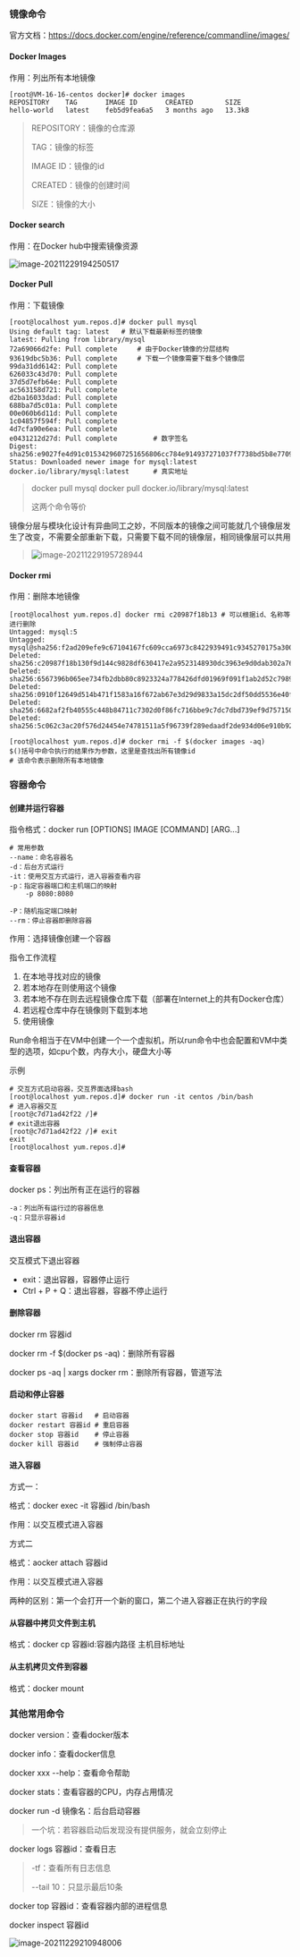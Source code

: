 ### 镜像命令

官方文档：https://docs.docker.com/engine/reference/commandline/images/

#### Docker Images

作用：列出所有本地镜像

```shell
[root@VM-16-16-centos docker]# docker images
REPOSITORY    TAG       IMAGE ID       CREATED        SIZE
hello-world   latest    feb5d9fea6a5   3 months ago   13.3kB
```

> REPOSITORY：镜像的仓库源
>
> TAG：镜像的标签
>
> IMAGE ID：镜像的id
>
> CREATED：镜像的创建时间
>
> SIZE：镜像的大小



#### Docker search

作用：在Docker hub中搜索镜像资源

![image-20211229194250517](image/image-20211229194250517.png)



#### Docker Pull

作用：下载镜像

```shell
[root@localhost yum.repos.d]# docker pull mysql
Using default tag: latest	# 默认下载最新标签的镜像
latest: Pulling from library/mysql
72a69066d2fe: Pull complete 	# 由于Docker镜像的分层结构
93619dbc5b36: Pull complete 	# 下载一个镜像需要下载多个镜像层
99da31dd6142: Pull complete 
626033c43d70: Pull complete 
37d5d7efb64e: Pull complete 
ac563158d721: Pull complete 
d2ba16033dad: Pull complete 
688ba7d5c01a: Pull complete 
00e060b6d11d: Pull complete 
1c04857f594f: Pull complete 
4d7cfa90e6ea: Pull complete 
e0431212d27d: Pull complete 		# 数字签名
Digest: sha256:e9027fe4d91c0153429607251656806cc784e914937271037f7738bd5b8e7709
Status: Downloaded newer image for mysql:latest
docker.io/library/mysql:latest		# 真实地址
```

> docker pull mysql
> docker pull docker.io/library/mysql:latest
>
> 这两个命令等价

镜像分层与模块化设计有异曲同工之妙，不同版本的镜像之间可能就几个镜像层发生了改变，不需要全部重新下载，只需要下载不同的镜像层，相同镜像层可以共用

> ![image-20211229195728944](image/image-20211229195728944.png)



#### Docker rmi

作用：删除本地镜像

```shell
[root@localhost yum.repos.d] docker rmi c20987f18b13 # 可以根据id、名称等进行删除
Untagged: mysql:5
Untagged: mysql@sha256:f2ad209efe9c67104167fc609cca6973c8422939491c9345270175a300419f94
Deleted: sha256:c20987f18b130f9d144c9828df630417e2a9523148930dc3963e9d0dab302a76
Deleted: sha256:6567396b065ee734fb2dbb80c8923324a778426dfd01969f091f1ab2d52c7989
Deleted: sha256:0910f12649d514b471f1583a16f672ab67e3d29d9833a15dc2df50dd5536e40f
Deleted: sha256:6682af2fb40555c448b84711c7302d0f86fc716bbe9c7dc7dbd739ef9d757150
Deleted: sha256:5c062c3ac20f576d24454e74781511a5f96739f289edaadf2de934d06e910b92

[root@localhost yum.repos.d]# docker rmi -f $(docker images -aq)
$()括号中命令执行的结果作为参数，这里是查找出所有镜像id
# 该命令表示删除所有本地镜像
```



### 容器命令

#### 创建并运行容器

指令格式：docker run [OPTIONS] IMAGE [COMMAND] [ARG...]

```shell
# 常用参数
--name：命名容器名
-d：后台方式运行
-it：使用交互方式运行，进入容器查看内容
-p：指定容器端口和主机端口的映射
	-p 8080:8080

-P：随机指定端口映射
--rm：停止容器即删除容器
```



作用：选择镜像创建一个容器



指令工作流程

1. 在本地寻找对应的镜像
2. 若本地存在则使用这个镜像
3. 若本地不存在则去远程镜像仓库下载（部署在Internet上的共有Docker仓库）
4. 若远程仓库中存在镜像则下载到本地
5. 使用镜像



Run命令相当于在VM中创建一个一个虚拟机，所以run命令中也会配置和VM中类型的选项，如cpu个数，内存大小，硬盘大小等



示例

```shell
# 交互方式启动容器，交互界面选择bash
[root@localhost yum.repos.d]# docker run -it centos /bin/bash 
# 进入容器交互
[root@c7d71ad42f22 /]#  
# exit退出容器
[root@c7d71ad42f22 /]# exit
exit
[root@localhost yum.repos.d]# 

```

#### 查看容器

docker ps：列出所有正在运行的容器

```shell
-a：列出所有运行过的容器信息
-q：只显示容器id
```



#### 退出容器

交互模式下退出容器

- exit：退出容器，容器停止运行
- Ctrl + P + Q：退出容器，容器不停止运行



#### 删除容器

docker rm 容器id

docker rm -f $(docker ps -aq)：删除所有容器

docker ps -aq | xargs docker rm：删除所有容器，管道写法



#### 启动和停止容器

```shell
docker start 容器id	# 启动容器
docker restart 容器id	# 重启容器
docker stop	容器id	# 停止容器
docker kill 容器id	# 强制停止容器
```

#### 进入容器

方式一：

格式：docker exec -it 容器id /bin/bash

作用：以交互模式进入容器



方式二

格式：aocker attach 容器id 

作用：以交互模式进入容器



两种的区别：第一个会打开一个新的窗口，第二个进入容器正在执行的字段



#### 从容器中拷贝文件到主机

格式：docker cp 容器id:容器内路径	主机目标地址



#### 从主机拷贝文件到容器

格式：docker mount



### 其他常用命令

docker version：查看docker版本

docker info：查看docker信息

docker xxx --help：查看命令帮助

docker stats：查看容器的CPU，内存占用情况

docker run -d 镜像名：后台启动容器

> 一个坑：若容器启动后发现没有提供服务，就会立刻停止

docker logs 容器id：查看日志

> -tf：查看所有日志信息
>
> --tail 10：只显示最后10条

docker top 容器id：查看容器内部的进程信息

docker inspect 容器id

![image-20211229210948006](image/image-20211229210948006.png)